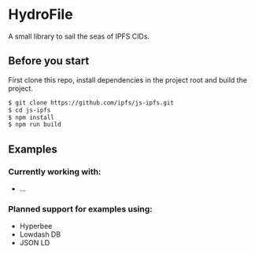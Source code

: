 # HydroFile
A small library to sail the seas of IPFS CIDs.

## Before you start
First clone this repo, install dependencies in the project root and build the project.

```bash
$ git clone https://github.com/ipfs/js-ipfs.git
$ cd js-ipfs
$ npm install
$ npm run build
```

## Examples

### Currently working with:
- ...

### Planned support for examples using:
- Hyperbee
- Lowdash DB
- JSON LD
